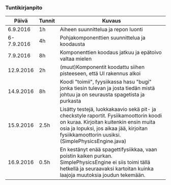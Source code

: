 ### Tuntikirjanpito
Päivä | Tunnit | Kuvaus
--------------- | ----- | ------
6.9.2016 | 1h | Aiheen suunnittelua ja repon luonti
6-7.9.2016 | 4h | Pohjakomponenttien suunnittelua ja koodausta
7.9.2016 | 8h | Komponenttien koodaus jatkuu ja epätoivo valtaa mielen
12.9.2016| 2h | (muut)Komponentit koodattu siihen pisteeseen, että UI rakennus alkoi
14.9.2016 | 8h | Koodi "toimii", fyysiikassa hasu "bugi" jonka tiesin tulevan ja josta tiedän mistä johtuu ja on seurausta spagetista ja purkasta
15.9.2016 | 2.5h |Lisätty testejä, luokkakaavio sekä pit- ja checkstyle raportit. Fysiikamoottorin koodi on kuraa. Kirjoitan kuitenkin ensin muita osia ja lopuksi, jos aikaa jää, kirjoitan fysiikkamoottorin uusiksi. (SimplePhysicsEngine.java)
16.9.2016 | 0.5h | En kestänyt enää spagettifysiikkaa, vaan poistin kaiken purkan. SimplePhysicsEngine ei siis toimi tällä hetkellä ja seuraavaksi kartoitan kuinka laajoja muutoksia joudun tekemään.
